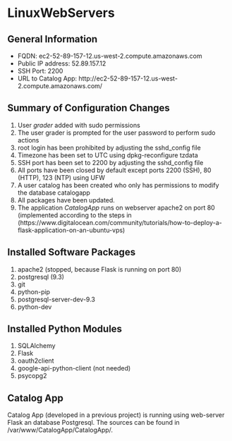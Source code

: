 # LinuxWebServers

<h2>General Information</h2>
<ul>
  <li>FQDN: ec2-52-89-157-12.us-west-2.compute.amazonaws.com
  <li>Public IP address: 52.89.157.12
  <li>SSH Port: 2200
  <li>URL to Catalog App: http://ec2-52-89-157-12.us-west-2.compute.amazonaws.com/
</ul>

<h2>Summary of Configuration Changes</h2>
<ol>
  <li>User <i>grader</i> added with sudo permissions
  <li>The user grader is prompted for the user password to perform sudo actions
  <li>root login has been prohibited by adjusting the sshd_config file
  <li>Timezone has been set to UTC using dpkg-reconfigure tzdata
  <li>SSH port has been set to 2200 by adjusting the sshd_config file
  <li>All ports have been closed by default except ports 2200 (SSH), 80 (HTTP), 123 (NTP) using UFW
  <li>A user </i>catalog</i> has been created who only has permissions to modify the database catalogapp
  <li>All packages have been updated.
  <li>The application <i>CatalogApp</i> runs on webserver apache2 on port 80 (implemented according to the steps in (https://www.digitalocean.com/community/tutorials/how-to-deploy-a-flask-application-on-an-ubuntu-vps)
</ol>

<h2>Installed Software Packages</h2>
<ol>
  <li>apache2 (stopped, because Flask is running on port 80)
  <li>postgresql (9.3)
  <li>git
  <li>python-pip
  <li>postgresql-server-dev-9.3 
  <li>python-dev 
</ol>

<h2>Installed Python Modules</h2>
<ol>
  <li>SQLAlchemy
  <li>Flask
  <li>oauth2client
  <li>google-api-python-client (not needed)
  <li>psycopg2
</ol>

<h2>Catalog App</h2>
Catalog App (developed in a previous project) is running using web-server Flask an database Postgresql. The sources can be found in /var/www/CatalogApp/CatalogApp/.
